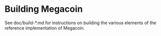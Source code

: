 Building Megacoin
================

See doc/build-*.md for instructions on building the various
elements of the reference implementation of Megacoin.

